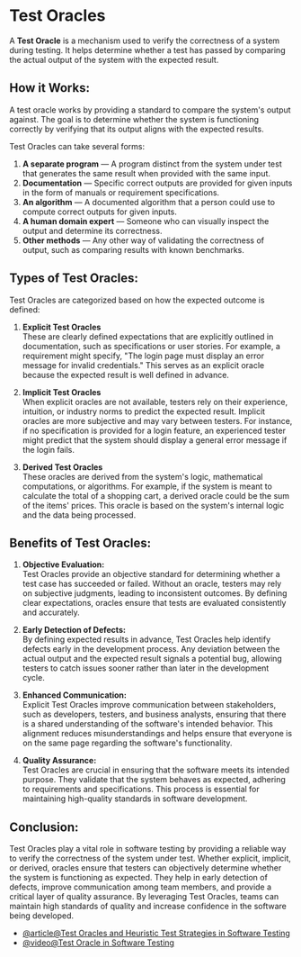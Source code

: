 # Test Oracles

A **Test Oracle** is a mechanism used to verify the correctness of a system during testing. It helps determine whether a test has passed by comparing the actual output of the system with the expected result.

## **How it Works:**

A test oracle works by providing a standard to compare the system's output against. The goal is to determine whether the system is functioning correctly by verifying that its output aligns with the expected results.

Test Oracles can take several forms:
1. **A separate program** — A program distinct from the system under test that generates the same result when provided with the same input.
2. **Documentation** — Specific correct outputs are provided for given inputs in the form of manuals or requirement specifications.
3. **An algorithm** — A documented algorithm that a person could use to compute correct outputs for given inputs.
4. **A human domain expert** — Someone who can visually inspect the output and determine its correctness.
5. **Other methods** — Any other way of validating the correctness of output, such as comparing results with known benchmarks.

## **Types of Test Oracles:**

Test Oracles are categorized based on how the expected outcome is defined:

1. **Explicit Test Oracles**  
   These are clearly defined expectations that are explicitly outlined in documentation, such as specifications or user stories. For example, a requirement might specify, "The login page must display an error message for invalid credentials." This serves as an explicit oracle because the expected result is well defined in advance.

2. **Implicit Test Oracles**  
   When explicit oracles are not available, testers rely on their experience, intuition, or industry norms to predict the expected result. Implicit oracles are more subjective and may vary between testers. For instance, if no specification is provided for a login feature, an experienced tester might predict that the system should display a general error message if the login fails.

3. **Derived Test Oracles**  
   These oracles are derived from the system's logic, mathematical computations, or algorithms. For example, if the system is meant to calculate the total of a shopping cart, a derived oracle could be the sum of the items' prices. This oracle is based on the system's internal logic and the data being processed.

## **Benefits of Test Oracles:**

1. **Objective Evaluation:**  
   Test Oracles provide an objective standard for determining whether a test case has succeeded or failed. Without an oracle, testers may rely on subjective judgments, leading to inconsistent outcomes. By defining clear expectations, oracles ensure that tests are evaluated consistently and accurately.

2. **Early Detection of Defects:**  
   By defining expected results in advance, Test Oracles help identify defects early in the development process. Any deviation between the actual output and the expected result signals a potential bug, allowing testers to catch issues sooner rather than later in the development cycle.

3. **Enhanced Communication:**  
   Explicit Test Oracles improve communication between stakeholders, such as developers, testers, and business analysts, ensuring that there is a shared understanding of the software's intended behavior. This alignment reduces misunderstandings and helps ensure that everyone is on the same page regarding the software's functionality.

4. **Quality Assurance:**  
   Test Oracles are crucial in ensuring that the software meets its intended purpose. They validate that the system behaves as expected, adhering to requirements and specifications. This process is essential for maintaining high-quality standards in software development.

## **Conclusion:**

Test Oracles play a vital role in software testing by providing a reliable way to verify the correctness of the system under test. Whether explicit, implicit, or derived, oracles ensure that testers can objectively determine whether the system is functioning as expected. They help in early detection of defects, improve communication among team members, and provide a critical layer of quality assurance. By leveraging Test Oracles, teams can maintain high standards of quality and increase confidence in the software being developed.


- [@article@Test Oracles and Heuristic Test Strategies in Software Testing](https://www.linkedin.com/pulse/test-oracles-heuristic-strategies-software-testing-terrificminds-htn2c/)
- [@video@Test Oracle in Software Testing](https://www.youtube.com/watch?v=DR22zNNetp0&t=1s)

